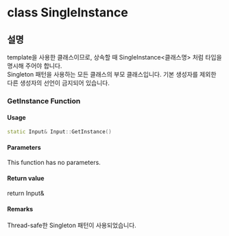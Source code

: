 # class SingleInstance<T>
## 설명
template을 사용한 클래스이므로, 상속할 때 SingleInstance<클래스명> 처럼 타입을 명시해 주어야 합니다.    
Singleton 패턴을 사용하는 모든 클래스의 부모 클래스입니다. 기본 생성자를 제외한 다른 생성자의 선언이 금지되어 있습니다.

### GetInstance Function
#### Usage
```c++
static Input& Input::GetInstance()
```

#### Parameters
This function has no parameters.

#### Return value
return Input&

#### Remarks
Thread-safe한 Singleton 패턴이 사용되었습니다.
